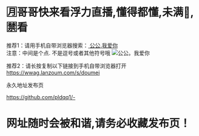 # 🈷️哥哥快来看浮力直播,懂得都懂,未满🔞,🈲看

推荐1：请用手机自带浏览器搜索：[ 公公.我爱你 ]( 公公.我爱你 )    
注意：中间是个点. 不是逗号或者其他符号哦
![公公。我爱你](https://github.com/pldqq1/-/assets/161739065/b4183c81-1c5d-4217-a2bc-6d349d04bbb8)

推荐2：请长按复制以下链接到手机自带浏览器打开
[ https://wwag.lanzoum.com/s/doumei ]( https://wwag.lanzoum.com/s/doumei )


永久地址发布页

[ https://github.com/pldqq1/- ]( https://github.com/pldqq1/- )

# 网址随时会被和谐,请务必收藏发布页！

